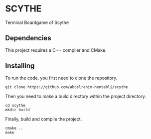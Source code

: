 # SCYTHE
Terminal Boardgame of Scythe

## Dependencies
This project requires a C++ compiler and CMake.

## Installing
To run the code, you first need to clone the repository.
```
git clone https://github.com/abdelrahim-hentabli/scythe
```
Then you need to make a build directory within the project directory.
```
cd scythe
mkdir build
```
Finally, build and compile the project.
```
cmake ..
make
```
